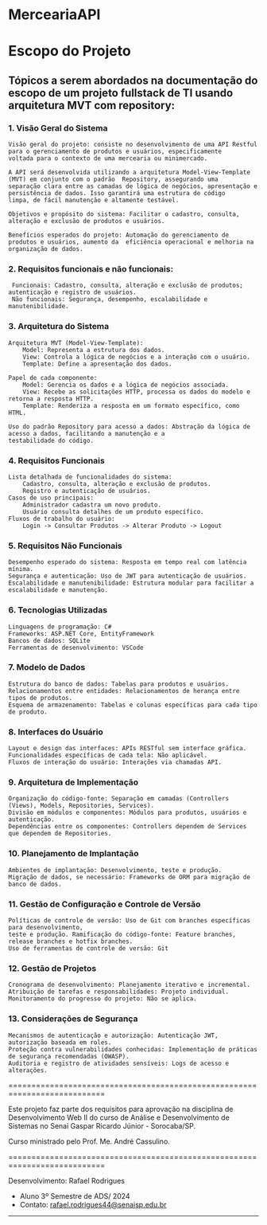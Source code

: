 # MerceariaAPI
# Escopo do Projeto
## Tópicos a serem abordados na documentação do escopo de um projeto fullstack de TI usando arquitetura MVT com repository:

### 1. Visão Geral do Sistema

    Visão geral do projeto: consiste no desenvolvimento de uma API Restful para o gerenciamento de produtos e usuários, especificamente 
    voltada para o contexto de uma mercearia ou minimercado. 
    
    A API será desenvolvida utilizando a arquitetura Model-View-Template (MVT) em conjunto com o padrão  Repository, assegurando uma 
    separação clara entre as camadas de lógica de negócios, apresentação e persistência de dados. Isso garantirá uma estrutura de código 
    limpa, de fácil manutenção e altamente testável.
    
    Objetivos e propósito do sistema: Facilitar o cadastro, consulta, alteração e exclusão de produtos e usuários.
    
    Benefícios esperados do projeto: Automação do gerenciamento de produtos e usuários, aumento da  eficiência operacional e melhoria na 
    organização de dados.
    
### 2. Requisitos funcionais e não funcionais:

     Funcionais: Cadastro, consulta, alteração e exclusão de produtos; autenticação e registro de usuários.
     Não funcionais: Segurança, desempenho, escalabilidade e manutenibilidade.

### 3. Arquitetura do Sistema

    Arquitetura MVT (Model-View-Template):
        Model: Representa a estrutura dos dados.
        View: Controla a lógica de negócios e a interação com o usuário.
        Template: Define a apresentação dos dados.
        
    Papel de cada componente:
        Model: Gerencia os dados e a lógica de negócios associada.
        View: Recebe as solicitações HTTP, processa os dados do modelo e retorna a resposta HTTP.
        Template: Renderiza a resposta em um formato específico, como HTML.
        
    Uso do padrão Repository para acesso a dados: Abstração da lógica de acesso a dados, facilitando a manutenção e a 
    testabilidade do código.

### 4. Requisitos Funcionais

    Lista detalhada de funcionalidades do sistema:
        Cadastro, consulta, alteração e exclusão de produtos.
        Registro e autenticação de usuários.
    Casos de uso principais:
        Administrador cadastra um novo produto.
        Usuário consulta detalhes de um produto específico.
    Fluxos de trabalho do usuário:
        Login -> Consultar Produtos -> Alterar Produto -> Logout

### 5. Requisitos Não Funcionais

    Desempenho esperado do sistema: Resposta em tempo real com latência mínima.
    Segurança e autenticação: Uso de JWT para autenticação de usuários.
    Escalabilidade e manutenibilidade: Estrutura modular para facilitar a escalabilidade e manutenção.

### 6. Tecnologias Utilizadas

    Linguagens de programação: C#
    Frameworks: ASP.NET Core, EntityFramework
    Bancos de dados: SQLite
    Ferramentas de desenvolvimento: VSCode

### 7. Modelo de Dados

    Estrutura do banco de dados: Tabelas para produtos e usuários.
    Relacionamentos entre entidades: Relacionamentos de herança entre tipos de produtos.
    Esquema de armazenamento: Tabelas e colunas específicas para cada tipo de produto.

### 8. Interfaces do Usuário

    Layout e design das interfaces: APIs RESTful sem interface gráfica.
    Funcionalidades específicas de cada tela: Não aplicável.
    Fluxos de interação do usuário: Interações via chamadas API.

### 9. Arquitetura de Implementação

    Organização do código-fonte: Separação em camadas (Controllers (Views), Models, Repositories, Services).
    Divisão em módulos e componentes: Módulos para produtos, usuários e autenticação.
    Dependências entre os componentes: Controllers dependem de Services que dependem de Repositories.

### 10. Planejamento de Implantação

    Ambientes de implantação: Desenvolvimento, teste e produção.
    Migração de dados, se necessário: Frameworks de ORM para migração de banco de dados.

### 11. Gestão de Configuração e Controle de Versão

    Políticas de controle de versão: Uso de Git com branches específicas para desenvolvimento, 
    teste e produção. Ramificação do código-fonte: Feature branches, release branches e hotfix branches.
    Uso de ferramentas de controle de versão: Git

### 12. Gestão de Projetos

    Cronograma de desenvolvimento: Planejamento iterativo e incremental.
    Atribuição de tarefas e responsabilidades: Projeto individual.
    Monitoramento do progresso do projeto: Não se aplica.

### 13. Considerações de Segurança

    Mecanismos de autenticação e autorização: Autenticação JWT, autorização baseada em roles.
    Proteção contra vulnerabilidades conhecidas: Implementação de práticas de segurança recomendadas (OWASP).
    Auditoria e registro de atividades sensíveis: Logs de acesso e alterações.

===========================================================================

Este projeto faz parte dos requisitos para aprovação na disciplina de Desenvolvimento Web II 
do curso de Análise e Desenvolvimento de Sistemas no Senai Gaspar Ricardo Júnior - Sorocaba/SP.

Curso ministrado pelo Prof. Me. André Cassulino. 

===========================================================================

Desenvolvimento: Rafael Rodrigues
- Aluno 3º Semestre de ADS/ 2024
- Contato: rafael.rodrigues44@senaisp.edu.br

--------------------------------------------------------------------------------------------   
